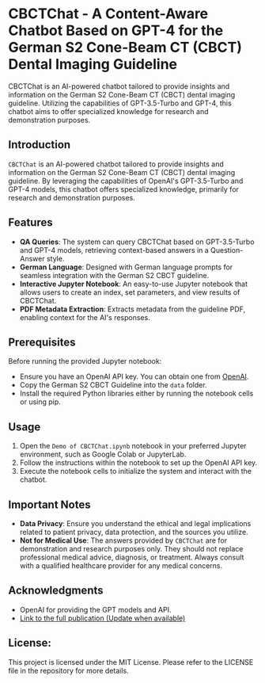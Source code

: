 # CBCTChat - A Content-Aware Chatbot Based on GPT-4 for the German S2 Cone-Beam CT (CBCT) Dental Imaging Guideline

CBCTChat is an AI-powered chatbot tailored to provide insights and information on the German S2 Cone-Beam CT (CBCT) dental imaging guideline. Utilizing the capabilities of GPT-3.5-Turbo and GPT-4, this chatbot aims to offer specialized knowledge for research and demonstration purposes.

## Introduction

`CBCTChat` is an AI-powered chatbot tailored to provide insights and information on the German S2 Cone-Beam CT (CBCT) dental imaging guideline. By leveraging the capabilities of OpenAI's GPT-3.5-Turbo and GPT-4 models, this chatbot offers specialized knowledge, primarily for research and demonstration purposes.

## Features

- **QA Queries**: The system can query CBCTChat based on GPT-3.5-Turbo and GPT-4 models, retrieving context-based answers in a Question-Answer style.
- **German Language**: Designed with German language prompts for seamless integration with the German S2 CBCT guideline.
- **Interactive Jupyter Notebook**: An easy-to-use Jupyter notebook that allows users to create an index, set parameters, and view results of CBCTChat.
- **PDF Metadata Extraction**: Extracts metadata from the guideline PDF, enabling context for the AI's responses.

## Prerequisites

Before running the provided Jupyter notebook:

- Ensure you have an OpenAI API key. You can obtain one from [OpenAI](https://platform.openai.com/account/api-keys).
- Copy the German S2 CBCT Guideline into the `data` folder.
- Install the required Python libraries either by running the notebook cells or using pip.

## Usage

1. Open the `Demo of CBCTChat.ipynb` notebook in your preferred Jupyter environment, such as Google Colab or JupyterLab.
2. Follow the instructions within the notebook to set up the OpenAI API key.
3. Execute the notebook cells to initialize the system and interact with the chatbot.

## Important Notes

- **Data Privacy**: Ensure you understand the ethical and legal implications related to patient privacy, data protection, and the sources you utilize.
- **Not for Medical Use**: The answers provided by `CBCTChat` are for demonstration and research purposes only. They should not replace professional medical advice, diagnosis, or treatment. Always consult with a qualified healthcare provider for any medical concerns.


## Acknowledgments

- OpenAI for providing the GPT models and API.
- [Link to the full publication (Update when available)](<Your publication link here>)

## License:

This project is licensed under the MIT License. Please refer to the LICENSE file in the repository for more details.
